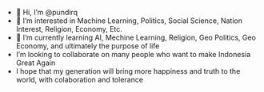 - 👋 Hi, I’m @pundirq
- 👀 I’m interested in Machine Learning, Politics, Social Science, Nation Interest, Religion, Economy, Etc.
- 🌱 I’m currently learning AI, Mechine Learning, Religion, Geo Politics, Geo Economy, and ultimately the purpose of life
- I’m looking to collaborate on many people who want to make Indonesia Great Again
- I hope that my generation will bring more happiness and truth to the world, with colaboration and tolerance

<!---
pundirq/pundirq is a ✨ special ✨ repository because its `README.md` (this file) appears on your GitHub profile.
You can click the Preview link to take a look at your changes.
--->
